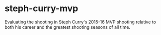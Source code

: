 # steph-curry-mvp
Evaluating the shooting in Steph Curry's 2015-16 MVP shooting relative to both his career and the greatest shooting seasons of all time.
